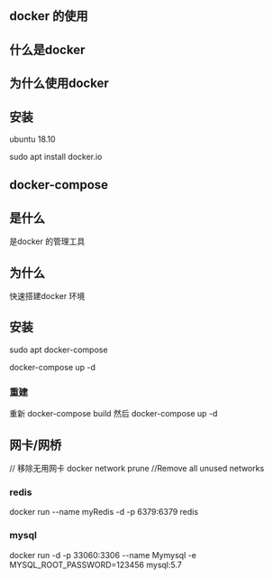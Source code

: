 ## docker 的使用

## 什么是docker
## 为什么使用docker
## 安装
ubuntu 18.10

sudo apt install  docker.io



## docker-compose  

## 是什么
是docker 的管理工具
## 为什么
快速搭建docker 环境
## 安装

sudo apt docker-compose

docker-compose up -d

### 重建

重新 docker-compose build
然后 docker-compose up -d


## 网卡/网桥

// 移除无用网卡
docker network prune	//Remove all unused networks

### redis
docker run --name myRedis -d -p 6379:6379 redis

### mysql 

docker run -d -p 33060:3306 --name Mymysql -e MYSQL_ROOT_PASSWORD=123456 mysql:5.7 